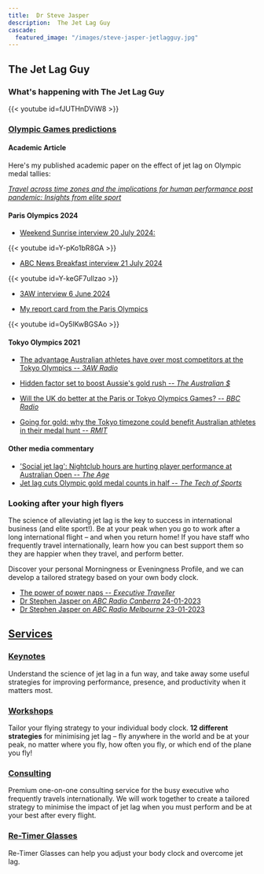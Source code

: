 ```yaml
---
title:  Dr Steve Jasper
description:  The Jet Lag Guy
cascade:
  featured_image: "/images/steve-jasper-jetlagguy.jpg"
---
```


## The Jet Lag Guy

### What's happening with The Jet Lag Guy

{{< youtube id=fJUTHnDViW8 >}}

### [Olympic Games predictions](/olympics/)

#### Academic Article

Here's my published academic paper on the effect of jet lag on Olympic medal tallies:

[*Travel across time zones and the implications for human performance post pandemic: Insights from elite sport*](https://www.frontiersin.org/journals/public-health/articles/10.3389/fpubh.2022.998484/full)

#### Paris Olympics 2024

- [Weekend Sunrise interview 20 July 2024:](https://www.youtube.com/watch?v=Y-pKo1bR8GA)

{{< youtube id=Y-pKo1bR8GA >}}

- [ABC News Breakfast interview 21 July 2024](https://www.youtube.com/watch?v=&t=10s)

{{< youtube id=Y-keGF7ullzao >}}

- [3AW interview 6 June 2024](https://www.3aw.com.au/why-australias-gold-medal-tally-in-paris-is-expected-to-be-cut-in-half/)

- [My report card from the Paris Olympics](https://www.youtube.com/watch?v=Oy5lKwBGSAo)

{{< youtube id=Oy5lKwBGSAo >}}


#### Tokyo Olympics 2021

- [The advantage Australian athletes have over most competitors at the Tokyo Olympics -- *3AW Radio*](https://www.3aw.com.au/the-advantage-australian-athletes-have-over-most-competitors-at-the-tokyo-olympics/)

- [Hidden factor set to boost Aussie's gold rush -- *The Australian $*](https://www.theaustralian.com.au/sport/olympics/jet-lag-expert-predicting-gold-bonanza-for-australian-athletes-in-tokyo/news-story/888cd9ef3a252789e3cd491413d77d9d)
- [Will the UK do better at the Paris or Tokyo Olympics Games? -- *BBC Radio*](https://www.bbc.co.uk/sounds/play/live:bbc_radio_gloucestershire/)
- [Going for gold: why the Tokyo timezone could benefit Australian athletes in their medal hunt -- *RMIT*](https://www.rmit.edu.au/news/all-news/2021/jul/tokyo-olympics)

#### Other media commentary

- ['Social jet lag': Nightclub hours are hurting player performance at Australian Open -- *The Age*](https://www.theage.com.au/sport/tennis/social-jet-lag-nightclub-hours-are-hurting-player-performance-at-australian-open-20230123-p5ceqm.html)
- [Jet lag cuts Olympic gold medal counts in half -- *The Tech of Sports*](https://techofsports.blubrry.net/dr-steve-jasper-the-jet-lag-guy/)

### Looking after your high flyers

The science of alleviating jet lag is the key to success in international business (and elite sport!). Be at your peak when you go to work after a long international flight – and when you return home! If you have staff who frequently travel internationally, learn how you can best support them so they are happier when they travel, and perform better.

Discover your personal Morningness or Eveningness Profile, and we can develop a tailored strategy based on your own body clock.

- [The power of power naps -- *Executive Traveller*](https://www.executivetraveller.com/power-nap-benefits-for-frequent-travellers)
- [Dr Stephen Jasper on *ABC Radio Canberra* 24-01-2023](https://drive.google.com/file/d/1RAcCmV0Taix0MdKt_c1wUeDUEEzrsUf8/view?usp=share_link)
- [Dr Stephen Jasper on *ABC Radio Melbourne* 23-01-2023](https://drive.google.com/file/d/1A_fzTEhHF7aVtiPhCfEoEWesFB9I7Y9T/view?usp=share_link)

## [Services](/consulting)

### [Keynotes](/consulting/keynotes)

Understand the science of jet lag in a fun way, and take away some useful strategies for improving performance, presence, and productivity when it matters most.

### [Workshops](/consulting/workshops)

Tailor your flying strategy to your individual body clock. **12 different strategies** for minimising jet lag – fly anywhere in the world and be at your peak, no matter where you fly, how often you fly, or which end of the plane you fly!

### [Consulting](/consulting)

Premium one-on-one consulting service for the busy executive who frequently travels internationally. We will work together to create a tailored strategy to minimise the impact of jet lag when you must perform and be at your best after every flight.

### [Re-Timer Glasses](/re-timer)

Re-Timer Glasses can help you adjust your body clock and overcome jet lag.
